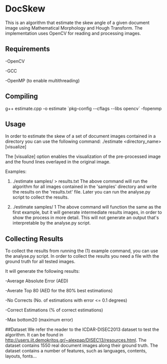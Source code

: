 # DocSkew

This is an algorithm that estimate the skew angle of a given document image using Mathematical Morphology and Hough Transform. The implementation uses OpenCV for reading and processing images.

## Requirements
-OpenCV

-GCC

-OpenMP (to enable multithreading)

## Compiling
g++ estimate.cpp -o estimate \`pkg-config --cflags --libs opencv\` -fopenmp

## Usage
In order to estimate the skew of a set of document images contained in a directory you can use the following command:
./estimate <directory_name> [visualize]

The [visualize] option enables the visualization of the pre-processed image and the found lines overlayed in the original image.

Examples:
1) ./estimate samples/ > results.txt
The above command will run the algorithm for all images contained in the 'samples' directory and write the results on the 'results.txt' file.
Later you can run the analyse.py script to collect the results.

2) ./estimate samples/ 1
The above command will function the same as the first example, but it will generate intermediate results images, in order to show the process in more detail. This will not generate an output that's interpretable by the analyse.py script.

## Collecting Results
To collect the results from running the (1) example command, you can use the analyse.py script. In order to collect the results you need a file with the ground truth for all tested images.

It will generate the following results:

-Average Absolute Error (AED)

-Averate Top 80 (AED for the 80% best estimations)

-No Corrects (No. of estimations with error <= 0.1 degrees)

-Correct Estimations (% of correct estimations)

-Max bottom20 (maximum error)

##Dataset
We refer the reader to the ICDAR-DISEC2013 dataset to test the algorithm. It can be found in http://users.iit.demokritos.gr/~alexpap/DISEC13/resources.html. The dataset contains 1550 real document images along their ground truth. The dataset contains a number of features, such as languages, contents, layouts, fonts...
